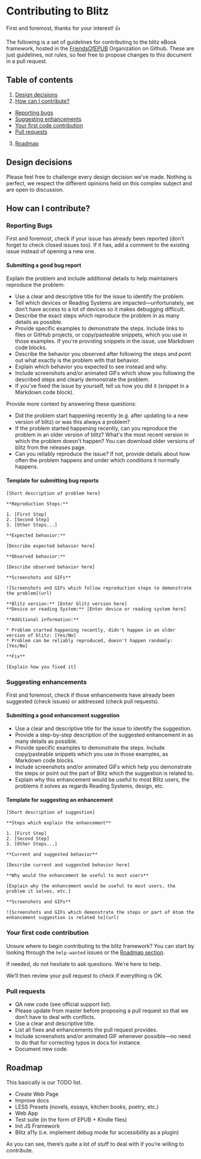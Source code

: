 # Contributing to Blitz

First and foremost, thanks for your interest! 👍

The following is a set of guidelines for contributing to the blitz eBook framework, hosted in the [FriendsOfEPUB](https://github.com/FriendsOfEpub) Organization on Github. These are just guidelines, not rules, so feel free to propose changes to this document in a pull request.

## Table of contents

1. [Design decisions](#design-decisions)
2. [How can I contribute?](#how-can-i-contribute)
  + [Reporting bugs](#reporting-bugs)
  + [Suggesting enhancements](#suggesting-enhancements)
  + [Your first code contribution](#your-first-code-contribution)
  + [Pull requests](#pull-requests)
3. [Roadmap](#roadmap)

## Design decisions

Please feel free to challenge every design decision we’ve made. Nothing is perfect, we respect the different opinions held on this complex subject and are open to discussion.

## How can I contribute?

### Reporting Bugs

First and foremost, check if your issue has already been reported (don’t forget to check closed issues too). If it has, add a comment to the existing issue instead of opening a new one.

#### Submitting a good bug report

Explain the problem and include additional details to help maintainers reproduce the problem:

- Use a clear and descriptive title for the issue to identify the problem.
- Tell which devices or Reading Systems are impacted—unfortunately, we don’t have access to a lot of devices so it makes debugging difficult.
- Describe the exact steps which reproduce the problem in as many details as possible.
- Provide specific examples to demonstrate the steps. Include links to files or GitHub projects, or copy/pasteable snippets, which you use in those examples. If you're providing snippets in the issue, use Markdown code blocks.
- Describe the behavior you observed after following the steps and point out what exactly is the problem with that behavior.
- Explain which behavior you expected to see instead and why.
- Include screenshots and/or animated GIFs which show you following the described steps and clearly demonstrate the problem.
- If you’ve fixed the issue by yourself, tell us how you did it (snippet in a Markdown code block).

Provide more context by answering these questions:

- Did the problem start happening recently (e.g. after updating to a new version of blitz) or was this always a problem?
- If the problem started happening recently, can you reproduce the problem in an older version of blitz? What's the most recent version in which the problem doesn't happen? You can download older versions of blitz from the releases page.
- Can you reliably reproduce the issue? If not, provide details about how often the problem happens and under which conditions it normally happens.

#### Template for submitting bug reports

```
[Short description of problem here]

**Reproduction Steps:**

1. [First Step]
2. [Second Step]
3. [Other Steps...]

**Expected behavior:**

[Describe expected behavior here]

**Observed behavior:**

[Describe observed behavior here]

**Screenshots and GIFs**

![Screenshots and GIFs which follow reproduction steps to demonstrate the problem](url)

**Blitz version:** [Enter blitz version here]
**Device or reading System:** [Enter device or reading system here]

**Additional information:**

* Problem started happening recently, didn't happen in an older version of blitz: [Yes/No]
* Problem can be reliably reproduced, doesn't happen randomly: [Yes/No]

**Fix**

[Explain how you fixed it]
```

### Suggesting enhancements

First and foremost, check if those enhancements have already been suggested (check issues) or addressed (check pull requests).

#### Submitting a good enhancement suggestion

- Use a clear and descriptive title for the issue to identify the suggestion.
- Provide a step-by-step description of the suggested enhancement in as many details as possible.
- Provide specific examples to demonstrate the steps. Include copy/pasteable snippets which you use in those examples, as Markdown code blocks.
- Include screenshots and/or animated GIFs which help you demonstrate the steps or point out the part of Blitz which the suggestion is related to.
- Explain why this enhancement would be useful to most Blitz users, the problems it solves as regards Reading Systems, design, etc.

#### Template for suggesting an enhancement

```
[Short description of suggestion]

**Steps which explain the enhancement**

1. [First Step]
2. [Second Step]
3. [Other Steps...]

**Current and suggested behavior**

[Describe current and suggested behavior here]

**Why would the enhancement be useful to most users**

[Explain why the enhancement would be useful to most users, the problem it solves, etc.]

**Screenshots and GIFs**

![Screenshots and GIFs which demonstrate the steps or part of Atom the enhancement suggestion is related to](url)
```

### Your first code contribution

Unsure where to begin contributing to the blitz framework? You can start by looking through the `help-wanted` issues or the [Roadmap section](#roadmap).

If needed, do not hesitate to ask questions. We’re here to help.

We’ll then review your pull request to check if everything is OK.

### Pull requests

- QA new code (see official support list).
- Please update from master before proposing a pull request so that we don’t have to deal with conflicts.
- Use a clear and descriptive title.
- List all fixes and enhancements the pull request provides.
- Include screenshots and/or animated GIF whenever possible—no need to do that for correcting typos in docs for instance.
- Document new code.

## Roadmap

This basically is our TODO list.

- Create Web Page
- Improve docs
- LESS Presets (novels, essays, kitchen books, poetry, etc.)
- Web App
- Test suite (in the form of EPUB + Kindle files)
- Init JS Framework
- Blitz a11y (i.e. implement debug mode for accessibility as a plugin)

As you can see, there’s quite a lot of stuff to deal with if you’re willing to contribute.

